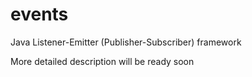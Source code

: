 events
======

Java Listener-Emitter (Publisher-Subscriber) framework

More detailed description will be ready soon